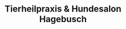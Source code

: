 ---
title: "Tierheilpraxis & Hundesalon Hagebusch"
url: /korbach/tierheilpraxis-und-hundesalon-hagebusch/
shop: Tiersalon
---